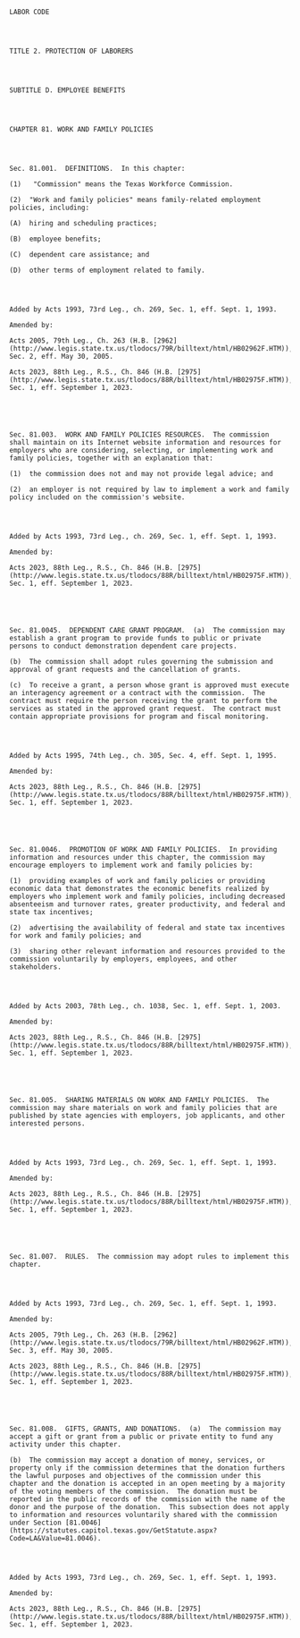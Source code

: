﻿
    
    
    	
    					
    
    
    LABOR CODE
    
      
    
    
    TITLE 2. PROTECTION OF LABORERS
    
      
    
    
    SUBTITLE D. EMPLOYEE BENEFITS
    
      
    
    
    CHAPTER 81. WORK AND FAMILY POLICIES
    
      
    
    
    Sec. 81.001.  DEFINITIONS.  In this chapter:
    
    (1)   "Commission" means the Texas Workforce Commission.
    
    (2)  "Work and family policies" means family-related employment policies, including:
    
    (A)  hiring and scheduling practices;
    
    (B)  employee benefits; 
    
    (C)  dependent care assistance; and 
    
    (D)  other terms of employment related to family.
    
    
    
    
    Added by Acts 1993, 73rd Leg., ch. 269, Sec. 1, eff. Sept. 1, 1993.
    
    Amended by: 
    
    Acts 2005, 79th Leg., Ch. 263 (H.B. [2962](http://www.legis.state.tx.us/tlodocs/79R/billtext/html/HB02962F.HTM)), Sec. 2, eff. May 30, 2005.
    
    Acts 2023, 88th Leg., R.S., Ch. 846 (H.B. [2975](http://www.legis.state.tx.us/tlodocs/88R/billtext/html/HB02975F.HTM)), Sec. 1, eff. September 1, 2023.
    
    
    
    
    
    Sec. 81.003.  WORK AND FAMILY POLICIES RESOURCES.  The commission shall maintain on its Internet website information and resources for employers who are considering, selecting, or implementing work and family policies, together with an explanation that:
    
    (1)  the commission does not and may not provide legal advice; and 
    
    (2)  an employer is not required by law to implement a work and family policy included on the commission's website.
    
    
    
    
    Added by Acts 1993, 73rd Leg., ch. 269, Sec. 1, eff. Sept. 1, 1993.
    
    Amended by: 
    
    Acts 2023, 88th Leg., R.S., Ch. 846 (H.B. [2975](http://www.legis.state.tx.us/tlodocs/88R/billtext/html/HB02975F.HTM)), Sec. 1, eff. September 1, 2023.
    
    
    
    
    
    Sec. 81.0045.  DEPENDENT CARE GRANT PROGRAM.  (a)  The commission may establish a grant program to provide funds to public or private persons to conduct demonstration dependent care projects.
    
    (b)  The commission shall adopt rules governing the submission and approval of grant requests and the cancellation of grants.
    
    (c)  To receive a grant, a person whose grant is approved must execute an interagency agreement or a contract with the commission.  The contract must require the person receiving the grant to perform the services as stated in the approved grant request.  The contract must contain appropriate provisions for program and fiscal monitoring.
    
    
    
    
    Added by Acts 1995, 74th Leg., ch. 305, Sec. 4, eff. Sept. 1, 1995.
    
    Amended by: 
    
    Acts 2023, 88th Leg., R.S., Ch. 846 (H.B. [2975](http://www.legis.state.tx.us/tlodocs/88R/billtext/html/HB02975F.HTM)), Sec. 1, eff. September 1, 2023.
    
    
    
    
    
    Sec. 81.0046.  PROMOTION OF WORK AND FAMILY POLICIES.  In providing information and resources under this chapter, the commission may encourage employers to implement work and family policies by:
    
    (1)  providing examples of work and family policies or providing economic data that demonstrates the economic benefits realized by employers who implement work and family policies, including decreased absenteeism and turnover rates, greater productivity, and federal and state tax incentives;
    
    (2)  advertising the availability of federal and state tax incentives for work and family policies; and
    
    (3)  sharing other relevant information and resources provided to the commission voluntarily by employers, employees, and other stakeholders.
    
    
    
    
    Added by Acts 2003, 78th Leg., ch. 1038, Sec. 1, eff. Sept. 1, 2003.
    
    Amended by: 
    
    Acts 2023, 88th Leg., R.S., Ch. 846 (H.B. [2975](http://www.legis.state.tx.us/tlodocs/88R/billtext/html/HB02975F.HTM)), Sec. 1, eff. September 1, 2023.
    
    
    
    
    
    Sec. 81.005.  SHARING MATERIALS ON WORK AND FAMILY POLICIES.  The commission may share materials on work and family policies that are published by state agencies with employers, job applicants, and other interested persons.
    
    
    
    
    Added by Acts 1993, 73rd Leg., ch. 269, Sec. 1, eff. Sept. 1, 1993.
    
    Amended by: 
    
    Acts 2023, 88th Leg., R.S., Ch. 846 (H.B. [2975](http://www.legis.state.tx.us/tlodocs/88R/billtext/html/HB02975F.HTM)), Sec. 1, eff. September 1, 2023.
    
    
    
    
    
    Sec. 81.007.  RULES.  The commission may adopt rules to implement this chapter.
    
    
    
    
    Added by Acts 1993, 73rd Leg., ch. 269, Sec. 1, eff. Sept. 1, 1993.
    
    Amended by: 
    
    Acts 2005, 79th Leg., Ch. 263 (H.B. [2962](http://www.legis.state.tx.us/tlodocs/79R/billtext/html/HB02962F.HTM)), Sec. 3, eff. May 30, 2005.
    
    Acts 2023, 88th Leg., R.S., Ch. 846 (H.B. [2975](http://www.legis.state.tx.us/tlodocs/88R/billtext/html/HB02975F.HTM)), Sec. 1, eff. September 1, 2023.
    
    
    
    
    
    Sec. 81.008.  GIFTS, GRANTS, AND DONATIONS.  (a)  The commission may accept a gift or grant from a public or private entity to fund any activity under this chapter.
    
    (b)  The commission may accept a donation of money, services, or property only if the commission determines that the donation furthers the lawful purposes and objectives of the commission under this chapter and the donation is accepted in an open meeting by a majority of the voting members of the commission.  The donation must be reported in the public records of the commission with the name of the donor and the purpose of the donation.  This subsection does not apply to information and resources voluntarily shared with the commission under Section [81.0046](https://statutes.capitol.texas.gov/GetStatute.aspx?Code=LA&Value=81.0046).
    
    
    
    
    Added by Acts 1993, 73rd Leg., ch. 269, Sec. 1, eff. Sept. 1, 1993.
    
    Amended by: 
    
    Acts 2023, 88th Leg., R.S., Ch. 846 (H.B. [2975](http://www.legis.state.tx.us/tlodocs/88R/billtext/html/HB02975F.HTM)), Sec. 1, eff. September 1, 2023.
    
    
    
    
    				
